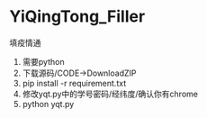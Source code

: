 # YiQingTong_Filler
填疫情通

1.  需要python
2.  下载源码/CODE->DownloadZIP
3.  pip install -r requirement.txt
4.  修改yqt.py中的学号密码/经纬度/确认你有chrome
5.  python yqt.py
